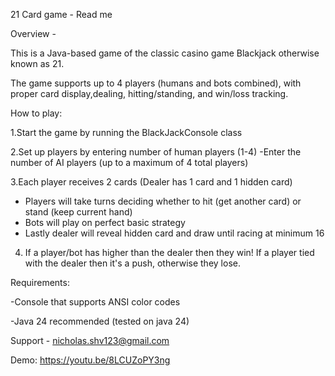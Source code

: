 21 Card game - Read me


Overview -

This is a Java-based game of the classic casino game Blackjack otherwise known as 21.

The game supports up to 4 players (humans and bots combined), with proper card display,dealing, hitting/standing, and
win/loss tracking.


How to play:

1.Start the game by running the BlackJackConsole class

2.Set up players by entering number of human players (1-4)
    -Enter the number of AI players (up to a maximum of 4 total players)

3.Each player receives 2 cards (Dealer has 1 card and 1 hidden card)
- Players will take turns deciding whether to hit (get another card) or stand (keep current hand)
- Bots will play on perfect basic strategy
- Lastly dealer will reveal hidden card and draw until racing at minimum 16
4. If a player/bot has higher than the dealer then they win!
If a player tied with the dealer then it's a push, otherwise they lose.

Requirements:
 
 -Console that supports ANSI color codes
 
 -Java 24 recommended (tested on java 24)

 Support - nicholas.shv123@gmail.com

Demo: https://youtu.be/8LCUZoPY3ng

